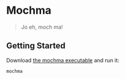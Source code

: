 # Mochma

> Jo eh, moch ma!

## Getting Started

Download [the mochma executable](./mochma) and run it:

```
mochma
```

